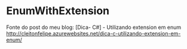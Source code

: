 # EnumWithExtension
Fonte do post do meu blog: [Dica- C#] - Utilizando extension em enum
http://cleitonfelipe.azurewebsites.net/dica-c-utilizando-extension-em-enum/
